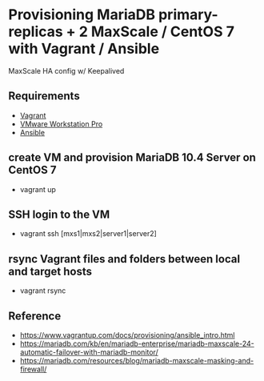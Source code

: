# Provisioning MariaDB primary-replicas + 2 MaxScale / CentOS 7 with Vagrant / Ansible

MaxScale HA config w/ Keepalived

## Requirements

* [Vagrant](https://www.vagrantup.com/downloads.html)
* [VMware Workstation Pro](https://www.vmware.com/products/workstation.html)
* [Ansible](https://www.ansible.com/)

## create VM and provision MariaDB 10.4 Server on CentOS 7

* vagrant up

## SSH login to the VM

* vagrant ssh [mxs1|mxs2|server1|server2]

## rsync Vagrant files and folders between local and target hosts

* vagrant rsync

## Reference
* https://www.vagrantup.com/docs/provisioning/ansible_intro.html
* https://mariadb.com/kb/en/mariadb-enterprise/mariadb-maxscale-24-automatic-failover-with-mariadb-monitor/
* https://mariadb.com/resources/blog/mariadb-maxscale-masking-and-firewall/

